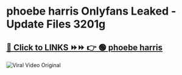 
 # phoebe harris Onlyfans Leaked - Update Files 3201g

## <h2><a href="https://clipsfans.com/phoebe_harris&ref=git">🔗 Click to LINKS ⏩⏩ 👉 🟢 phoebe harris </a></h2>

<a href="https://clipsfans.com/phoebe_harris&ref=git" rel="nofollow" data-target="animated-image.originalLink"><img src="https://i.ibb.co.com/xMMVF88/686577567.gif" alt="Viral Video Original" style="max-width: 100%; display: inline-block;" data-target="animated-image.originalImage"></a>

